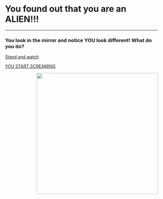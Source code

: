 # You found out that you are an **ALIEN!!!**
---

### You look in the mirror and notice YOU look different! What do you do?


[Stand and watch](green.md)
                                              
[YOU START SCREAMING](scream.md)


 
<img src="https://github.com/fatjond0413/CYOA/assets/146867501/533fab35-19a9-4d08-b044-678f2c1bc3b5" width ="400" img align="right">
